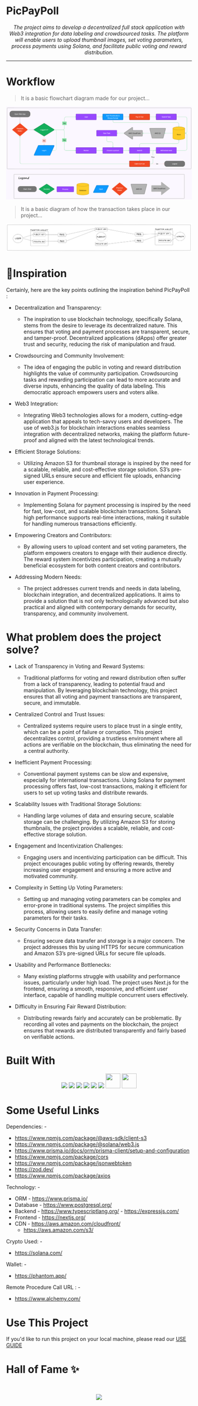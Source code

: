 # **PicPayPoll**

<p align="center">
    <em>The project aims to develop a decentralized full stack application with Web3 integration for data labeling and crowdsourced tasks. The platform will enable users to upload thumbnail images, set voting parameters, process payments using Solana, and facilitate public voting and reward distribution.</em>
</p>

---

# **Workflow**

> It is a basic flowchart diagram made for our project...

![Flowchart](images/Flowchart.png)

> It is a basic diagram of how the transaction takes place in our project...

![Transaction-Flowchart](images/transaction.png)

#

# 💭**Inspiration**

Certainly, here are the key points outlining the inspiration behind PicPayPoll :

- Decentralization and Transparency:

  - The inspiration to use blockchain technology, specifically Solana, stems from the desire to leverage its decentralized nature. This ensures that voting and payment processes are transparent, secure, and tamper-proof. Decentralized applications (dApps) offer greater trust and security, reducing the risk of manipulation and fraud.

- Crowdsourcing and Community Involvement:

  - The idea of engaging the public in voting and reward distribution highlights the value of community participation. Crowdsourcing tasks and rewarding participation can lead to more accurate and diverse inputs, enhancing the quality of data labeling. This democratic approach empowers users and voters alike.

- Web3 Integration:

  - Integrating Web3 technologies allows for a modern, cutting-edge application that appeals to tech-savvy users and developers. The use of web3.js for blockchain interactions enables seamless integration with decentralized networks, making the platform future-proof and aligned with the latest technological trends.

- Efficient Storage Solutions:

  - Utilizing Amazon S3 for thumbnail storage is inspired by the need for a scalable, reliable, and cost-effective storage solution. S3’s pre-signed URLs ensure secure and efficient file uploads, enhancing user experience.

- Innovation in Payment Processing:

  - Implementing Solana for payment processing is inspired by the need for fast, low-cost, and scalable blockchain transactions. Solana’s high performance supports real-time interactions, making it suitable for handling numerous transactions efficiently.

- Empowering Creators and Contributors:

  - By allowing users to upload content and set voting parameters, the platform empowers creators to engage with their audience directly. The reward system incentivizes participation, creating a mutually beneficial ecosystem for both content creators and contributors.

- Addressing Modern Needs:
  - The project addresses current trends and needs in data labeling, blockchain integration, and decentralized applications. It aims to provide a solution that is not only technologically advanced but also practical and aligned with contemporary demands for security, transparency, and community involvement.

#

# **What problem does the project solve?**

- Lack of Transparency in Voting and Reward Systems:

  - Traditional platforms for voting and reward distribution often suffer from a lack of transparency, leading to potential fraud and manipulation. By leveraging blockchain technology, this project ensures that all voting and payment transactions are transparent, secure, and immutable.

- Centralized Control and Trust Issues:

  - Centralized systems require users to place trust in a single entity, which can be a point of failure or corruption. This project decentralizes control, providing a trustless environment where all actions are verifiable on the blockchain, thus eliminating the need for a central authority.

- Inefficient Payment Processing:

  - Conventional payment systems can be slow and expensive, especially for international transactions. Using Solana for payment processing offers fast, low-cost transactions, making it efficient for users to set up voting tasks and distribute rewards.

- Scalability Issues with Traditional Storage Solutions:

  - Handling large volumes of data and ensuring secure, scalable storage can be challenging. By utilizing Amazon S3 for storing thumbnails, the project provides a scalable, reliable, and cost-effective storage solution.

- Engagement and Incentivization Challenges:

  - Engaging users and incentivizing participation can be difficult. This project encourages public voting by offering rewards, thereby increasing user engagement and ensuring a more active and motivated community.

- Complexity in Setting Up Voting Parameters:

  - Setting up and managing voting parameters can be complex and error-prone in traditional systems. The project simplifies this process, allowing users to easily define and manage voting parameters for their tasks.

- Security Concerns in Data Transfer:

  - Ensuring secure data transfer and storage is a major concern. The project addresses this by using HTTPS for secure communication and Amazon S3’s pre-signed URLs for secure file uploads.

- Usability and Performance Bottlenecks:

  - Many existing platforms struggle with usability and performance issues, particularly under high load. The project uses Next.js for the frontend, ensuring a smooth, responsive, and efficient user interface, capable of handling multiple concurrent users effectively.

- Difficulty in Ensuring Fair Reward Distribution:

  - Distributing rewards fairly and accurately can be problematic. By recording all votes and payments on the blockchain, the project ensures that rewards are distributed transparently and fairly based on verifiable actions.

#



# **Built With**

<p align="center">

<img src="https://cdn.jsdelivr.net/gh/devicons/devicon@latest/icons/express/express-original.svg" height=40px/>
<img src="https://cdn.jsdelivr.net/gh/devicons/devicon@latest/icons/postgresql/postgresql-original.svg" height=40px/>
<img src="https://cdn.jsdelivr.net/gh/devicons/devicon@latest/icons/prisma/prisma-original.svg" height=40px/>
<img src="https://cdn.jsdelivr.net/gh/devicons/devicon@latest/icons/amazonwebservices/amazonwebservices-original-wordmark.svg" height=40px/>
<img src="https://cdn.jsdelivr.net/gh/devicons/devicon@latest/icons/nextjs/nextjs-original.svg" height=40px/>
<img src="https://d33140gluhdd3j.cloudfront.net/imp/Phantom-Icon.png" height=40px/>   
<img src="https://cryptologos.cc/logos/solana-sol-logo.svg?v=032" height=40px width=40px/>
<img src="https://cdn.jsdelivr.net/gh/devicons/devicon@latest/icons/typescript/typescript-original.svg" height=40px width=40px/>
          

</p>

#

# **Some Useful Links**

Dependencies: -
- https://www.npmjs.com/package/@aws-sdk/client-s3
- https://www.npmjs.com/package/@solana/web3.js
- https://www.prisma.io/docs/orm/prisma-client/setup-and-configuration
- https://www.npmjs.com/package/cors
- https://www.npmjs.com/package/jsonwebtoken
- https://zod.dev/
- https://www.npmjs.com/package/axios

Technology: -
- ORM - https://www.prisma.io/
- Database - https://www.postgresql.org/
- Backend - https://www.typescriptlang.org/
          - https://expressjs.com/
- Frontend - https://nextjs.org/
- CDN - https://aws.amazon.com/cloudfront/ 
    - https://aws.amazon.com/s3/

Crypto Used: -
- https://solana.com/

Wallet: -
- https://phantom.app/

Remote Procedure Call URL : -
- https://www.alchemy.com/

#

# **Use This Project**

If you'd like to run this project on your local machine, please read our [USE GUIDE](https://github.com/0LEUM/PicPayPoll/blob/main/USE.md)

#

# **Hall of Fame** ✨

<br>

<p align="center">

<a href = "https://github.com/0leum/PicPayPoll/graphs/contributors">
  <img src = "https://contrib.rocks/image?repo=0leum/PicPayPoll"/>
</a>

</p>
